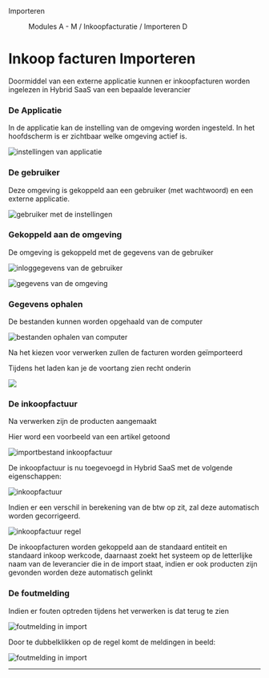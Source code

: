 <properties>
	<page>
		<title>Importeren</title>
		<description>Importeren</description>
	</page>
	<menu>
		<position>Modules A - M / Inkoopfacturatie / Importeren</position>
		<title>via Externe Applicatie </title>
		<sort>D</sort>
	</menu>
</properties>

# Inkoop facturen Importeren #

Doormiddel van een externe applicatie kunnen er inkoopfacturen worden ingelezen in Hybrid SaaS van een bepaalde leverancier

### De Applicatie ###

In de applicatie kan de instelling van de omgeving worden ingesteld. In het hoofdscherm is er zichtbaar welke omgeving actief is.

![instellingen van applicatie](images/instellingen.png)
 
 ### De gebruiker ###

Deze omgeving is gekoppeld aan een gebruiker (met wachtwoord) en een externe applicatie. 

![gebruiker met de instellingen](images/externe-applicaties.png)

### Gekoppeld aan de omgeving ###

De omgeving is gekoppeld met de gegevens van de gebruiker

![inloggegevens van de gebruiker](images/inloggegevens.png)

![gegevens van de omgeving](images/omgevingen.png)

### Gegevens ophalen ###

De bestanden kunnen worden opgehaald van de computer 

![bestanden ophalen van computer](images/ophalen-inkoop.png)

Na het kiezen voor verwerken zullen de facturen worden geïmporteerd

Tijdens het laden kan je de voortang zien recht onderin

![](images/verwerken-inkoop.png)

### De inkoopfactuur ###

Na verwerken zijn de producten aangemaakt 

<div class="info"> 
Hier word een voorbeeld van een artikel getoond</div>

![importbestand inkoopfactuur](images/import-inkoop.jpg)

De inkoopfactuur is nu toegevoegd in Hybrid SaaS met de volgende eigenschappen:

![inkoopfactuur](images/inkoopfactuur.png)

Indien er een verschil in berekening van de btw op zit, zal deze automatisch worden gecorrigeerd.

![inkoopfactuur regel](images/inkoopfactuurregel.png)

De inkoopfacturen worden gekoppeld aan de standaard entiteit en standaard inkoop werkcode, daarnaast zoekt het systeem op de letterlijke naam van de leverancier die in de import staat, indien er ook producten zijn gevonden worden deze automatisch gelinkt

### De foutmelding ###

Indien er fouten optreden tijdens het verwerken is dat terug te zien

![foutmelding in import](images/foutmelding.png)

Door te dubbelklikken op de regel komt de meldingen in beeld:

![foutmelding in import](images/foutmelding-detail.png)

----------





